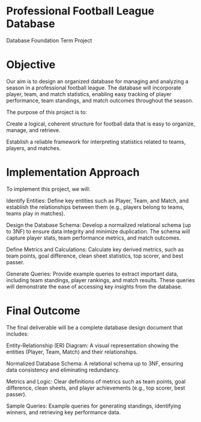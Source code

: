 # Professional Football League Database 
Database Foundation Term Project 

# Objective
Our aim is to design an organized database for managing and analyzing a season in a professional football league. The database will incorporate player, team, and match statistics, enabling easy tracking of player performance, team standings, and match outcomes throughout the season.

The purpose of this project is to:

Create a logical, coherent structure for football data that is easy to organize, manage, and retrieve.

Establish a reliable framework for interpreting statistics related to teams, players, and matches.

# Implementation Approach
To implement this project, we will:

Identify Entities: Define key entities such as Player, Team, and Match, and establish the relationships between them (e.g., players belong to teams, teams play in matches).

Design the Database Schema: Develop a normalized relational schema (up to 3NF) to ensure data integrity and minimize duplication. The schema will capture player stats, team performance metrics, and match outcomes.

Define Metrics and Calculations: Calculate key derived metrics, such as team points, goal difference, clean sheet statistics, top scorer, and best passer.

Generate Queries: Provide example queries to extract important data, including team standings, player rankings, and match results. These queries will demonstrate the ease of accessing key insights from the database.

# Final Outcome
The final deliverable will be a complete database design document that includes:

Entity-Relationship (ER) Diagram: A visual representation showing the entities (Player, Team, Match) and their relationships.

Normalized Database Schema: A relational schema up to 3NF, ensuring data consistency and eliminating redundancy.

Metrics and Logic: Clear definitions of metrics such as team points, goal difference, clean sheets, and player achievements (e.g., top scorer, best passer).

Sample Queries: Example queries for generating standings, identifying winners, and retrieving key performance data.
